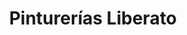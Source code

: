 ---
title: "Pinturerías Liberato"
url: /ciudad-autonoma-de-buenos-aires/pinturerias-liberato/
shop: pintura
---